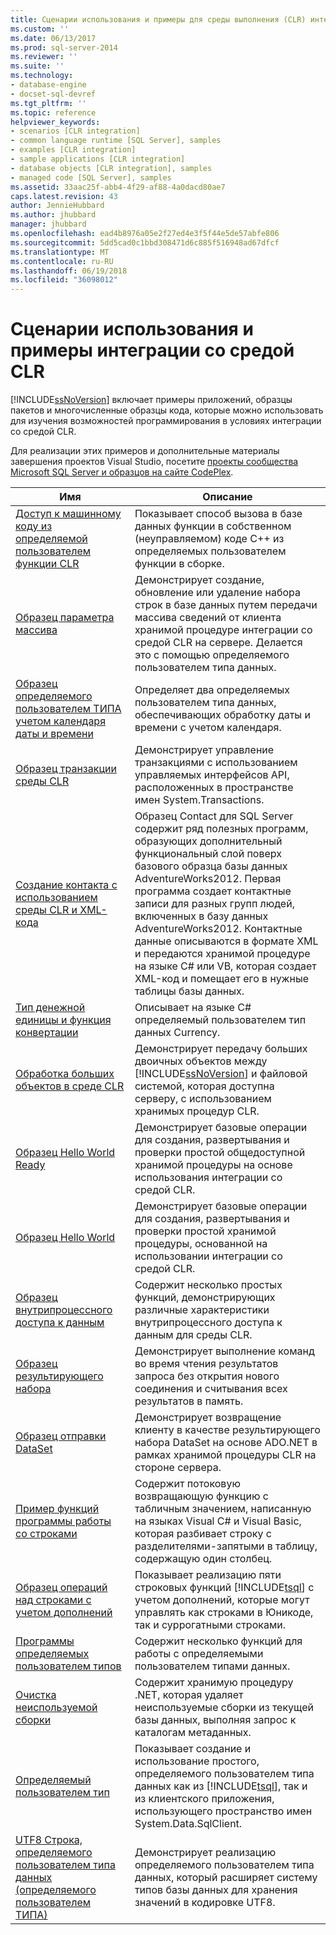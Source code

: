 ```yaml
---
title: Сценарии использования и примеры для среды выполнения (CLR) интеграция CLR | Документы Microsoft
ms.custom: ''
ms.date: 06/13/2017
ms.prod: sql-server-2014
ms.reviewer: ''
ms.suite: ''
ms.technology:
- database-engine
- docset-sql-devref
ms.tgt_pltfrm: ''
ms.topic: reference
helpviewer_keywords:
- scenarios [CLR integration]
- common language runtime [SQL Server], samples
- examples [CLR integration]
- sample applications [CLR integration]
- database objects [CLR integration], samples
- managed code [SQL Server], samples
ms.assetid: 33aac25f-abb4-4f29-af88-4a0dacd80ae7
caps.latest.revision: 43
author: JennieHubbard
ms.author: jhubbard
manager: jhubbard
ms.openlocfilehash: ead4b8976a05e2f27ed4e3f5f44e5de57abfe806
ms.sourcegitcommit: 5dd5cad0c1bbd308471d6c885f516948ad67dfcf
ms.translationtype: MT
ms.contentlocale: ru-RU
ms.lasthandoff: 06/19/2018
ms.locfileid: "36098012"
---
```

# <a name="usage-scenarios-and-examples-for-common-language-runtime-clr-integration"></a>Сценарии использования и примеры интеграции со средой CLR
  [!INCLUDE[ssNoVersion](../../includes/ssnoversion-md.md)] включает примеры приложений, образцы пакетов и многочисленные образцы кода, которые можно использовать для изучения возможностей программирования в условиях интеграции со средой CLR.  
  
 Для реализации этих примеров и дополнительные материалы завершения проектов Visual Studio, посетите [проекты сообщества Microsoft SQL Server и образцов на сайте CodePlex](http://go.microsoft.com/fwlink/?LinkID=193935).  
  
|Имя|Описание|  
|----------|-----------------|  
|[Доступ к машинному коду из определяемой пользователем функции CLR](../../../2014/database-engine/dev-guide/accessing-native-code-from-a-clr-udf.md)|Показывает способ вызова в базе данных функции в собственном (неуправляемом) коде C++ из определяемых пользователем функции в сборке.|  
|[Образец параметра массива](../../../2014/database-engine/dev-guide/array-parameter-sample.md)|Демонстрирует создание, обновление или удаление набора строк в базе данных путем передачи массива сведений от клиента хранимой процедуре интеграции со средой CLR на сервере. Делается это с помощью определяемого пользователем типа данных.|  
|[Образец определяемого пользователем ТИПА учетом календаря даты и времени](../../../2014/database-engine/dev-guide/calendar-aware-date-and-time-udt-sample.md)|Определяет два определяемых пользователем типа данных, обеспечивающих обработку даты и времени с учетом календаря.|  
|[Образец транзакции среды CLR](../../../2014/database-engine/dev-guide/clr-transactions-sample.md)|Демонстрирует управление транзакциями с использованием управляемых интерфейсов API, расположенных в пространстве имен System.Transactions.|  
|[Создание контакта с использованием среды CLR и XML-кода](../../../2014/database-engine/dev-guide/contact-creation-using-clr-and-xml.md)|Образец Contact для SQL Server содержит ряд полезных программ, образующих дополнительный функциональный слой поверх базового образца базы данных AdventureWorks2012. Первая программа создает контактные записи для разных групп людей, включенных в базу данных AdventureWorks2012. Контактные данные описываются в формате XML и передаются хранимой процедуре на языке C# или VB, которая создает XML-код и помещает его в нужные таблицы базы данных.|  
|[Тип денежной единицы и функция конвертации](../../../2014/database-engine/dev-guide/currency-type-and-conversion-function.md)|Описывает на языке C# определяемый пользователем тип данных Currency.|  
|[Обработка больших объектов в среде CLR](../../../2014/database-engine/dev-guide/handling-large-objects-using-clr.md)|Демонстрирует передачу больших двоичных объектов между [!INCLUDE[ssNoVersion](../../includes/ssnoversion-md.md)] и файловой системой, которая доступна серверу, с использованием хранимых процедур CLR.|  
|[Образец Hello World Ready](../../../2014/database-engine/dev-guide/hello-world-ready-sample.md)|Демонстрирует базовые операции для создания, развертывания и проверки простой общедоступной хранимой процедуры на основе использования интеграции со средой CLR.|  
|[Образец Hello World](../../../2014/database-engine/dev-guide/hello-world-sample.md)|Демонстрирует базовые операции для создания, развертывания и проверки простой хранимой процедуры, основанной на использовании интеграции со средой CLR.|  
|[Образец внутрипроцессного доступа к данным](../../../2014/database-engine/dev-guide/in-process-data-access-sample.md)|Содержит несколько простых функций, демонстрирующих различные характеристики внутрипроцессного доступа к данным для среды CLR.|  
|[Образец результирующего набора](../../../2014/database-engine/dev-guide/result-set-sample.md)|Демонстрирует выполнение команд во время чтения результатов запроса без открытия нового соединения и считывания всех результатов в память.|  
|[Образец отправки DataSet](../../../2014/database-engine/dev-guide/send-dataset-sample.md)|Демонстрирует возвращение клиенту в качестве результирующего набора DataSet на основе ADO.NET в рамках хранимой процедуры CLR на стороне сервера.|  
|[Пример функций программы работы со строками](../../../2014/database-engine/dev-guide/string-utility-functions-sample.md)|Содержит потоковую возвращающую функцию с табличным значением, написанную на языках Visual C# и Visual Basic, которая разбивает строку с разделителями-запятыми в таблицу, содержащую один столбец.|  
|[Образец операций над строками с учетом дополнений](../../../2014/database-engine/dev-guide/supplementary-aware-string-manipulation-sample.md)|Показывает реализацию пяти строковых функций [!INCLUDE[tsql](../../includes/tsql-md.md)] с учетом дополнений, которые могут управлять как строками в Юникоде, так и суррогатными строками.|  
|[Программы определяемых пользователем типов](../../../2014/database-engine/dev-guide/udt-utilities.md)|Содержит несколько функций для работы с определяемыми пользователем типами данных.|  
|[Очистка неиспользуемой сборки](../../../2014/database-engine/dev-guide/unused-assembly-cleanup.md)|Содержит хранимую процедуру .NET, которая удаляет неиспользуемые сборки из текущей базы данных, выполняя запрос к каталогам метаданных.|  
|[Определяемый пользователем тип](../../../2014/database-engine/dev-guide/user-defined-type.md)|Показывает создание и использование простого, определяемого пользователем типа данных как из [!INCLUDE[tsql](../../includes/tsql-md.md)], так и из клиентского приложения, использующего пространство имен System.Data.SqlClient.|  
|[UTF8 Строка, определяемого пользователем типа данных &#40;определяемого пользователем ТИПА&#41;](../../../2014/database-engine/dev-guide/utf8-string-user-defined-data-type-udt.md)|Демонстрирует реализацию определяемого пользователем типа данных, который расширяет систему типов базы данных для хранения значений в кодировке UTF8.|  
  
  